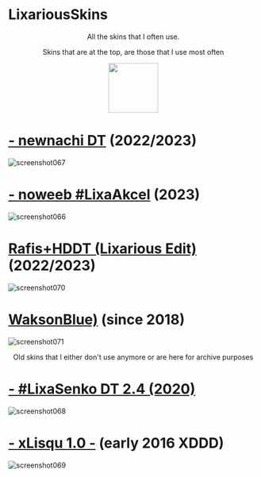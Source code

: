 # LixariousSkins
<p align="center">
All the skins that I often use.
</p>
<p align="center">
Skins that are at the top, are those that I use most often
</p>



<p align="center">
  <img width="100" height="100" src="https://i.imgur.com/3Dwie1s.png">
</p>








# [- newnachi DT](https://drive.google.com/file/d/1S3lVgNKwUrg8HPMTq4zXyAXSBCAdOFl_/view) (2022/2023)
![screenshot067](https://github.com/Lixarious/LixariousSkins/assets/8029870/50dd65a8-8d5d-4d25-bdab-f7cff630bda7)

# [-             noweeb    #LixaAkcel](google.com) (2023)
![screenshot066](https://github.com/Lixarious/LixariousSkins/assets/8029870/d28e678b-617e-468d-bafe-8e2e8c0293b3)

# [Rafis+HDDT (Lixarious Edit)](google.com) (2022/2023)
![screenshot070](https://github.com/Lixarious/LixariousSkins/assets/8029870/7549155b-03dd-4e68-afda-874d3dfed430)

# [WaksonBlue)](google.com) (since 2018)
![screenshot071](https://github.com/Lixarious/LixariousSkins/assets/8029870/f2b2c2c2-6b72-43c2-aca6-14ebd21ba2f4)










<p align="center">
Old skins that I either don't use anymore or are here for archive purposes 
</p>


# [-     #LixaSenko DT 2.4 (2020)](google.com)
![screenshot068](https://github.com/Lixarious/LixariousSkins/assets/8029870/64d5d38d-cc46-4f67-9b4f-0d4e36480642)

# [- xLisqu 1.0 -](google.com) (early 2016 XDDD)
![screenshot069](https://github.com/Lixarious/LixariousSkins/assets/8029870/28b2e20f-9ff1-4934-8e17-56abc47b250b)
